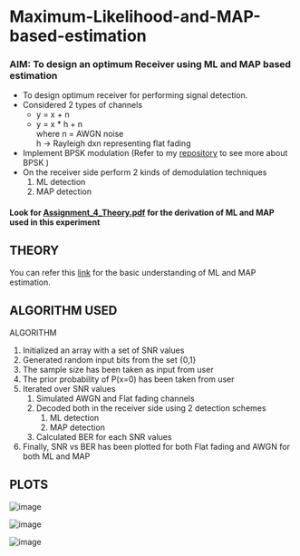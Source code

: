 # Maximum-Likelihood-and-MAP-based-estimation
### AIM: To design an optimum Receiver using ML and MAP based estimation

- To design optimum receiver for performing signal detection.
- Considered 2 types of channels
    - y = x + n
    - y = x * h + n <br/>
      where
      n = AWGN noise<br/>
      h → Rayleigh dxn representing flat fading
- Implement BPSK modulation (Refer to my [repository](https://github.com/SarathMohanIITD/Simulation-of-BPSK-and-QPSK-with-varying-SNR) to see more about BPSK )
- On the receiver side perform 2 kinds of demodulation techniques 
    1. ML detection
    2. MAP detection
    
#### Look for [Assignment_4_Theory.pdf](https://github.com/SarathMohanIITD/Maximum-Likelihood-and-MAP-based-estimation/blob/main/Assignment_4_Theory.pdf) for the derivation of ML and MAP used in this experiment

## THEORY
You can refer this [link](https://sassafras13.github.io/MLEvsMAP/) for the basic understanding of ML and MAP estimation.

## ALGORITHM USED

ALGORITHM
1. Initialized an array with a set of SNR values
2. Generated random input bits from the set {0,1}
3. The sample size has been taken as input from user
4. The prior probability of P(x=0) has been taken from user
5. Iterated over SNR values
    1. Simulated AWGN and Flat fading channels
    2. Decoded both in the receiver side using 2 detection schemes
        1. ML detection
        2. MAP detection
    3. Calculated BER for each SNR values
6. Finally, SNR vs BER has been plotted for both Flat fading and AWGN for both ML and MAP

## PLOTS


![image](https://user-images.githubusercontent.com/86975877/153172113-a7080bad-3473-4567-93e4-fa9d7d04ab06.png)


![image](https://user-images.githubusercontent.com/86975877/153172461-6e8abffc-38d1-4923-b8e4-de464b56a83f.png)


![image](https://user-images.githubusercontent.com/86975877/153172531-60382706-d2e1-41c0-aaa6-ad8d2e0852fe.png)


